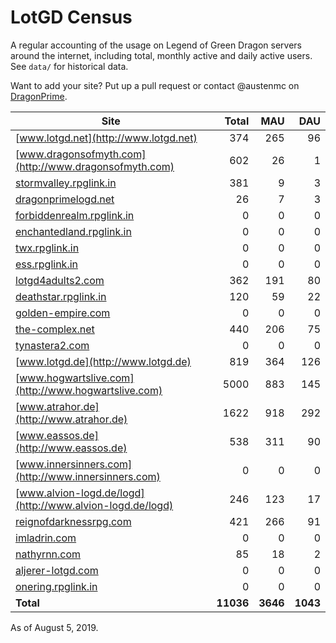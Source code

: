 # LotGD Census
A regular accounting of the usage on Legend of Green Dragon servers around the internet, including total, monthly active and daily active users. See `data/` for historical data.

Want to add your site? Put up a pull request or contact @austenmc on [DragonPrime](http://dragonprime.net).


Site | Total | MAU | DAU
--- | ---:| ---:| ---:
[www.lotgd.net](http://www.lotgd.net)|374|265|96
[www.dragonsofmyth.com](http://www.dragonsofmyth.com)|602|26|1
[stormvalley.rpglink.in](http://stormvalley.rpglink.in)|381|9|3
[dragonprimelogd.net](http://dragonprimelogd.net)|26|7|3
[forbiddenrealm.rpglink.in](http://forbiddenrealm.rpglink.in)|0|0|0
[enchantedland.rpglink.in](http://enchantedland.rpglink.in)|0|0|0
[twx.rpglink.in](http://twx.rpglink.in)|0|0|0
[ess.rpglink.in](http://ess.rpglink.in)|0|0|0
[lotgd4adults2.com](http://lotgd4adults2.com)|362|191|80
[deathstar.rpglink.in](http://deathstar.rpglink.in)|120|59|22
[golden-empire.com](http://golden-empire.com)|0|0|0
[the-complex.net](http://the-complex.net)|440|206|75
[tynastera2.com](http://tynastera2.com)|0|0|0
[www.lotgd.de](http://www.lotgd.de)|819|364|126
[www.hogwartslive.com](http://www.hogwartslive.com)|5000|883|145
[www.atrahor.de](http://www.atrahor.de)|1622|918|292
[www.eassos.de](http://www.eassos.de)|538|311|90
[www.innersinners.com](http://www.innersinners.com)|0|0|0
[www.alvion-logd.de/logd](http://www.alvion-logd.de/logd)|246|123|17
[reignofdarknessrpg.com](http://reignofdarknessrpg.com)|421|266|91
[imladrin.com](http://imladrin.com)|0|0|0
[nathyrnn.com](http://nathyrnn.com)|85|18|2
[aljerer-lotgd.com](http://aljerer-lotgd.com)|0|0|0
[onering.rpglink.in](http://onering.rpglink.in)|0|0|0
**Total**|**11036**|**3646**|**1043**

As of August 5, 2019.
